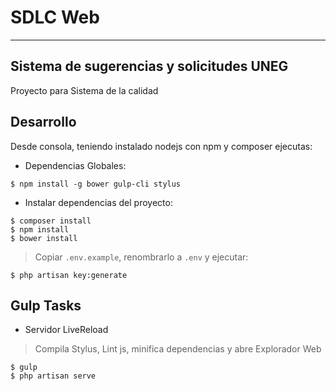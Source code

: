 # SDLC Web
----------
## Sistema de sugerencias y solicitudes UNEG
Proyecto para Sistema de la calidad

## Desarrollo
Desde consola, teniendo instalado nodejs con npm y composer ejecutas:

- Dependencias Globales:
```
$ npm install -g bower gulp-cli stylus
```

- Instalar dependencias del proyecto:
```
$ composer install
$ npm install 
$ bower install
```
> Copiar `.env.example`, renombrarlo a `.env` y ejecutar:
```
$ php artisan key:generate
```

## Gulp Tasks

- Servidor LiveReload
> Compila Stylus, Lint js, minifica dependencias y abre Explorador Web
```
$ gulp
$ php artisan serve
```
